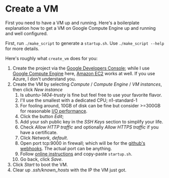 Create a VM
===========

First you need to have a VM up and running. Here's a boilerplate explanation how
to get a VM on Google Compute Engine up and running and well configured.

First, run `./make_script` to generate a `startup.sh`. Use `./make_script
--help` for more details.

Here's roughly what `create_vm` does for you:

  1. Create the project via the [Google Developers
     Console](https://console.developers.google.com); while I use [Google
     Compute Engine](https://cloud.google.com/compute/) here, [Amazon
     EC2](https://aws.amazon.com/ec2/) works at well. If you use Azure, I don't
     understand you.
  2. Create the VM by selecting _Compute_ / _Compute Engine_ / _VM instances_,
     then click _New instance_
     1. Is _ubuntu-1404-trusty_ is fine but feel free to use your favorite
        flavor.
     2. I'll use the smallest with a dedicated CPU; n1-standard-1
     3. For fooling around, 10GB of disk can be fine but consider >=300GB for
        reasonable [I/O performance](https://developer.github.com/webhooks/).
     4. Click the button _Edit_;
     5. Add your ssh public key in the _SSH Keys_ section to simplify your life.
     6. Check _Allow HTTP traffic_ and optionally _Allow HTTPS traffic_ if you
        have a certificate.
     7. Click _Network_, _default_.
     8. Open port tcp:9000 in firewall; which will be for the [github's
        webhooks](https://developer.github.com/webhooks/). The actual port can
        be anything.
     9. Follow [online
        instructions](https://cloud.google.com/compute/docs/startupscript#provide_startup_script_contents_directly)
        and copy-paste `startup.sh`.
     10. Go back, click _Save_.
  3. Click _Start_ to boot the VM.
  4. Clear up _.ssh/known_hosts_ with the IP the VM just got.
